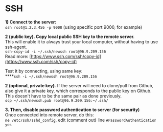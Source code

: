 # SSH

**1\) Connect to the server:**  
`ssh root@1.2.3.456 -p 9000` \(using specific port 9000, for example\)  
  
**2 \(public key\). Copy local public SSH key to the remote server.**  
This will enable it to always trust your local computer, without having to use ssh-agent.  
`ssh-copy-id -i ~/.ssh/newssh root@96.9.209.156`    
Read  more: [https://www.ssh.com/ssh/copy-id](https://www.ssh.com/ssh/copy-id)  
  
Test it by connecting, using same key:  
****`ssh -i ~/.ssh/newssh root@96.9.209.156`  

**2 \(optional, private key\).** If the server will need to clone/pull from Github, also give it a private key, which corresponds to the public key on Github. This doesn't have to be the same pair as done previously.  
`scp ~/.ssh/newssh.pub root@96.9.209.156:~/.ssh/` 

**3. Then, disable password authentication to server \(for security\)**  
Once connected into remote server, do this:  
`ne /etc/ssh/sshd_config`, edit \(comment out\) line `#PasswordAuthentication yes`  



